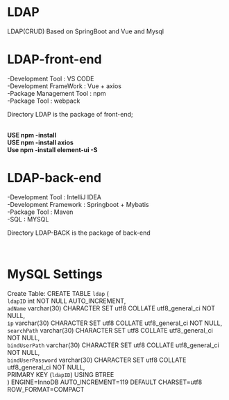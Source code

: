 # LDAP
LDAP(CRUD) Based on SpringBoot and Vue and Mysql

# LDAP-front-end
-Development Tool : VS CODE<br>
-Development FrameWork : Vue + axios<br>
-Package Management Tool : npm<br>
-Package Tool : webpack<br>

<p>Directory LDAP is the package of front-end;</p><br>
<strong>USE npm -install</strong><br>
<strong>USE npm -install axios</strong><br>
<strong>Use npm -install element-ui -S</strong><br>

# LDAP-back-end
-Development Tool : IntelliJ IDEA<br>
-Development Framework : Springboot + Mybatis<br>
-Package Tool : Maven<br>
-SQL : MYSQL<br>

<p>Directory LDAP-BACK is the package of back-end</p><br>

# MySQL Settings
Create Table: CREATE TABLE `ldap` (<br>
  `ldapID` int NOT NULL AUTO_INCREMENT,<br>
  `adName` varchar(30) CHARACTER SET utf8 COLLATE utf8_general_ci NOT NULL,<br>
  `ip` varchar(30) CHARACTER SET utf8 COLLATE utf8_general_ci NOT NULL,<br>
  `searchPath` varchar(30) CHARACTER SET utf8 COLLATE utf8_general_ci NOT NULL,<br>
  `bindUserPath` varchar(30) CHARACTER SET utf8 COLLATE utf8_general_ci NOT NULL,<br>
  `bindUserPassword` varchar(30) CHARACTER SET utf8 COLLATE utf8_general_ci NOT NULL,<br>
  PRIMARY KEY (`ldapID`) USING BTREE<br>
) ENGINE=InnoDB AUTO_INCREMENT=119 DEFAULT CHARSET=utf8 ROW_FORMAT=COMPACT<br>


